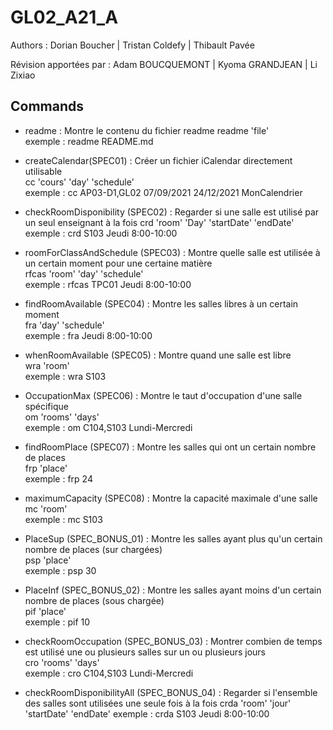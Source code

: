 # GL02_A21_A

Authors : Dorian Boucher | Tristan Coldefy | Thibault Pavée

Révision apportées par : Adam BOUCQUEMONT | Kyoma GRANDJEAN | Li Zixiao

## Commands

- readme : Montre le contenu du fichier readme
  readme 'file'  
  exemple : readme README.md 

- createCalendar(SPEC01) : Créer un fichier iCalendar directement utilisable   
  cc 'cours' 'day' 'schedule'  
  exemple : cc AP03-D1,GL02 07/09/2021 24/12/2021 MonCalendrier

- checkRoomDisponibility (SPEC02) : Regarder si une salle est utilisé par un seul enseignant à la fois 
  crd 'room' 'Day' 'startDate' 'endDate' 
  exemple : crd S103 Jeudi 8:00-10:00    

- roomForClassAndSchedule (SPEC03) : Montre quelle salle est utilisée à un certain moment pour une certaine matière   
  rfcas 'room' 'day' 'schedule'   
  exemple : rfcas TPC01 Jeudi 8:00-10:00  

- findRoomAvailable (SPEC04) : Montre les salles libres à un certain moment   
  fra 'day' 'schedule'  
  exemple : fra Jeudi 8:00-10:00  

- whenRoomAvailable (SPEC05) : Montre quand une salle est libre   
  wra 'room'  
  exemple : wra S103  

- OccupationMax (SPEC06) : Montre le taut d'occupation d'une salle spécifique   
  om 'rooms' 'days'   
  exemple : om C104,S103 Lundi-Mercredi   

- findRoomPlace (SPEC07) : Montre les salles qui ont un certain nombre de places    
  frp 'place'   
  exemple : frp 24   

- maximumCapacity (SPEC08) : Montre la capacité maximale d'une salle   
  mc 'room'  
  exemple : mc S103  

- PlaceSup (SPEC_BONUS_01) : Montre les salles ayant plus qu'un certain nombre de places (sur chargées)   
  psp 'place'   
  exemple : psp 30   

- PlaceInf (SPEC_BONUS_02) : Montre les salles ayant moins d'un certain nombre de places (sous chargée)    
  pif 'place'    
  exemple : pif 10   


- checkRoomOccupation (SPEC_BONUS_03) : Montrer combien de temps est utilisé une ou plusieurs salles sur un ou plusieurs jours   
  cro 'rooms' 'days'   
  exemple : cro C104,S103 Lundi-Mercredi  

- checkRoomDisponibilityAll (SPEC_BONUS_04) : Regarder si l'ensemble des salles sont utilisées une seule fois à la fois
  crda 'room' 'jour' 'startDate' 'endDate' 
  exemple : crda S103 Jeudi 8:00-10:00  
